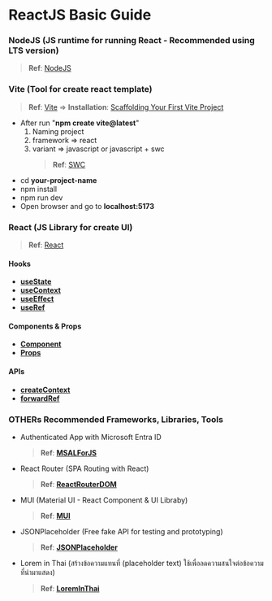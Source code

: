 # ReactJS Basic Guide

### NodeJS (JS runtime for running React - Recommended using LTS version)

> **Ref**: [NodeJS](https://nodejs.org/en)

### Vite (Tool for create react template)

> **Ref**: [Vite](https://vitejs.dev/) => **Installation**: [Scaffolding Your First Vite Project](https://vitejs.dev/guide/#scaffolding-your-first-vite-project)

- After run "**npm create vite@latest**"
  1.  Naming project
  2.  framework => react
  3.  variant => javascript or javascript + swc
      > **Ref**: [SWC](https://swc.rs/)
- cd **your-project-name**
- npm install
- npm run dev
- Open browser and go to **localhost:5173**

### React (JS Library for create UI)

> **Ref**: [React](https://react.dev/)

#### Hooks

- [**useState**](https://react.dev/reference/react/useState)
- [**useContext**](https://react.dev/reference/react/useContext)
- [**useEffect**](https://react.dev/reference/react/useEffect)
- [**useRef**](https://react.dev/reference/react/useRef)

#### Components & Props

- [**Component**](https://react.dev/learn/your-first-component)
- [**Props**](https://react.dev/learn/passing-props-to-a-component)

#### APIs

- [**createContext**](https://react.dev/reference/react/createContext)
- [**forwardRef**](https://react.dev/reference/react/forwardRef)

### OTHERs Recommended  Frameworks, Libraries, Tools

- Authenticated App with Microsoft Entra ID

  > **Ref**: [**MSALForJS**](https://github.com/SiamKubota/react-guide/blob/master/MSAL-LIB-WEB.md)

- React Router (SPA Routing with React)

  > **Ref**: [**ReactRouterDOM**](https://reactrouter.com/en/main)

- MUI (Material UI - React Component & UI Libraby)

  > **Ref**: [**MUI**](https://mui.com/material-ui)

- JSONPlaceholder (Free fake API for testing and prototyping)

  > **Ref**: [**JSONPlaceholder**](https://jsonplaceholder.typicode.com/)

- Lorem in Thai (สร้างข้อความแทนที่ (placeholder text) ใช้เพื่อลดความสนใจต่อข้อความที่นำมาแสดง)
  
  > **Ref**: [**LoremInThai**](https://lorem.in.th/)
